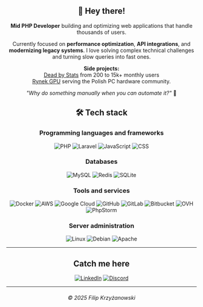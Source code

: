 <div style="text-align: center" align="center">

## 👋 Hey there! 

**Mid PHP Developer** building and optimizing web applications that handle thousands of users. 

Currently focused on **performance optimization**, **API integrations**, and **modernizing legacy systems**. I love solving complex technical challenges and turning slow queries into fast ones.

**Side projects:** <br>
[Dead by Stats](https://deadbystats.eu) from 200 to 15k+ monthly users <br>
[Rynek GPU](https://rynekgpu.dmisiek.pl) serving the Polish PC hardware community.

*"Why do something manually when you can automate it?"* 🤖

## 🛠️ Tech stack

### Programming languages and frameworks

![PHP](https://img.shields.io/badge/php-%23777BB4.svg?style=for-the-badge&logo=php&labelColor=black)
![Laravel](https://img.shields.io/badge/laravel-%23FF2D20.svg?style=for-the-badge&logo=laravel&labelColor=black)
![JavaScript](https://img.shields.io/badge/javascript-%23323330.svg?style=for-the-badge&logo=javascript&logoColor=%23F7DF1E&labelColor=black)
![CSS](https://img.shields.io/badge/css-%231572B6.svg?style=for-the-badge&logo=css3&logoColor=blue&labelColor=black)

### Databases

![MySQL](https://img.shields.io/badge/mysql-%23121011.svg?style=for-the-badge&color=121011&logo=mysql&logoColor=white&labelColor=black)
![Redis](https://img.shields.io/badge/redis-%23DD0031.svg?style=for-the-badge&logo=redis&labelColor=black)
![SQLite](https://img.shields.io/badge/sqlite-%2307405e.svg?style=for-the-badge&logo=sqlite&labelColor=black)

### Tools and services

![Docker](https://img.shields.io/badge/docker-%230db7ed.svg?style=for-the-badge&logo=docker&labelColor=black)
![AWS](https://img.shields.io/badge/AWS-%23FF9900.svg?style=for-the-badge&logo=amazon-aws&logoColor=orange&labelColor=black)
![Google Cloud](https://img.shields.io/badge/Google%20Cloud-%234285F4.svg?style=for-the-badge&logo=google-cloud&labelColor=black)
![GitHub](https://img.shields.io/badge/github-%23121011.svg?style=for-the-badge&logo=github&labelColor=black)
![GitLab](https://img.shields.io/badge/gitlab-%23181717.svg?style=for-the-badge&logo=gitlab&labelColor=black)
![Bitbucket](https://img.shields.io/badge/bitbucket-%230047B3.svg?style=for-the-badge&logo=bitbucket&labelColor=black)
![OVH](https://img.shields.io/badge/ovh-%23123F6D.svg?style=for-the-badge&logo=ovh&labelColor=black)
![PhpStorm](https://img.shields.io/badge/phpstorm-143?style=for-the-badge&logo=phpstorm&color=darkorchid&logoColor=darkorchid&labelColor=black)

### Server administration

![Linux](https://img.shields.io/badge/Linux-FCC624?style=for-the-badge&logo=linux&logoColor=white&labelColor=black)
![Debian](https://img.shields.io/badge/Debian-D70A53?style=for-the-badge&logo=debian&labelColor=black)
![Apache](https://img.shields.io/badge/apache-%23D42029.svg?style=for-the-badge&logo=apache&labelColor=black)

---

## Catch me here

[![LinkedIn](https://img.shields.io/badge//in/fkrzski-143?style=for-the-badge&logo=linkedin&color=%230077B5&logoColor=0077B5&labelColor=black)](https://www.linkedin.com/in/fkrzski/)
[![Discord](https://img.shields.io/badge/@fkrzski-143?style=for-the-badge&logo=discord&color=%235865F2&labelColor=black)](https://www.discordapp.com/users/359297842059149314)

---

###### &copy; 2025 Filip Krzyżanowski

</div>
